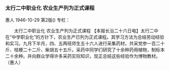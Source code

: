 ### 太行二中职业化  农业生产列为正式课程
惠人
1946-10-29
第2版()
专栏：

　　太行二中职业化
    农业生产列为正式课程
    【本报长治二十六日电】太行二中在“中学职业化”的方针下，农业生产已列为正式课程。其学习方法为总结劳动经验和实习。九月下半月，四、五两班师生五十六人进行采集药材，共采党参一百二十斤、桔梗二十二斤、柴胡五十五斤。采药中同学们研究了十余种药用植物，制标本二十余种。并向群众学得许多采药实际知识，现正总结这些经验作为博物教材。（惠人）
